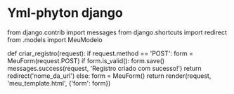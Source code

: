 # Yml-phyton django
from django.contrib import messages
from django.shortcuts import redirect
from .models import MeuModelo

def criar_registro(request):
    if request.method == 'POST':
        form = MeuForm(request.POST)
        if form.is_valid():
            form.save()
            messages.success(request, 'Registro criado com sucesso!')
            return redirect('nome_da_url')
    else:
        form = MeuForm()
    return render(request, 'meu_template.html', {'form': form})
